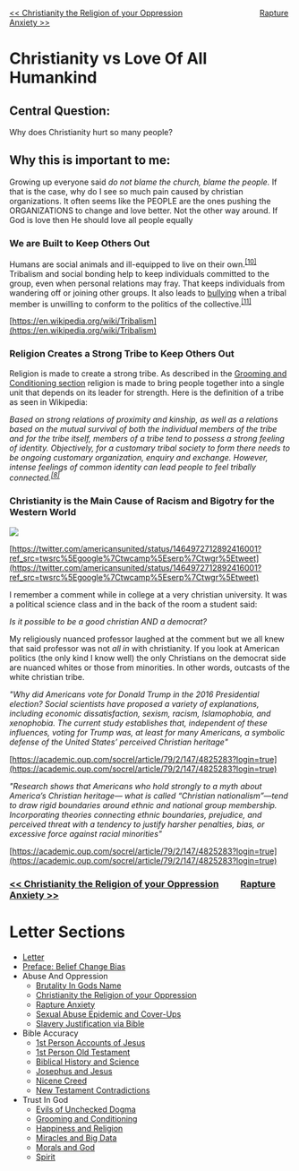 [<< Christianity the Religion of your Oppression](https://letter-to-christian-scholars.github.io/Letter-to-Christian-Scholars/Christianity-The-Religion-Of-Your-Oppression.html)
&nbsp;&nbsp;&nbsp;&nbsp;&nbsp;&nbsp;&nbsp;&nbsp;&nbsp;&nbsp;&nbsp;&nbsp;&nbsp;&nbsp;&nbsp;&nbsp;&nbsp;&nbsp;&nbsp;&nbsp;&nbsp;&nbsp;&nbsp;&nbsp;&nbsp;&nbsp;&nbsp;&nbsp;&nbsp;&nbsp;&nbsp;&nbsp;&nbsp; 
[Rapture Anxiety >>](https://letter-to-christian-scholars.github.io/Letter-to-Christian-Scholars/Rapture-Anxiety.html)

# **Christianity vs Love Of All Humankind**
## **Central Question:**

Why does Christianity hurt so many people?


## **Why this is important to me:**

Growing up everyone said *do not blame the church, blame the people.* If that is the case, why do I see so much pain caused by christian organizations. It often seems like the PEOPLE are the ones pushing the ORGANIZATIONS to change and love better. Not the other way around. If God is love then He should love all people equally


### **We are Built to Keep Others Out**

Humans are social animals and ill-equipped to live on their own.<sup><a href="https://en.wikipedia.org/wiki/Tribalism#cite_note-10">[10]</a></sup> Tribalism and social bonding help to keep individuals committed to the group, even when personal relations may fray. That keeps individuals from wandering off or joining other groups. It also leads to [bullying](https://en.wikipedia.org/wiki/Bullying) when a tribal member is unwilling to conform to the politics of the collective.<sup><a href="https://en.wikipedia.org/wiki/Tribalism#cite_note-11">[11]</a></sup>

[https://en.wikipedia.org/wiki/Tribalism](https://en.wikipedia.org/wiki/Tribalism)


### **Religion Creates a Strong Tribe to Keep Others Out**

Religion is made to create a strong tribe. As described in the [Grooming and Conditioning section](https://letter-to-christian-scholars.github.io/Letter-to-Christian-Scholars/Grooming-And-Conditioning-In-Christianity.html) religion is made to bring people together into a single unit that depends on its leader for strength. Here is the definition of a tribe as seen in Wikipedia: 

*Based on strong relations of proximity and kinship, as well as a relations based on the mutual survival of both the individual members of the tribe and for the tribe itself, members of a tribe tend to possess a strong feeling of identity. Objectively, for a customary tribal society to form there needs to be ongoing customary organization, enquiry and exchange. However, intense feelings of common identity can lead people to feel tribally connected.<sup><a href="https://en.wikipedia.org/wiki/Tribalism#cite_note-8">[8]</a></sup>*


### **Christianity is the Main Cause of Racism and Bigotry for the Western World**

![](/assets/images/whitechristiannationalism.png)

[https://twitter.com/americansunited/status/1464972712892416001?ref_src=twsrc%5Egoogle%7Ctwcamp%5Eserp%7Ctwgr%5Etweet](https://twitter.com/americansunited/status/1464972712892416001?ref_src=twsrc%5Egoogle%7Ctwcamp%5Eserp%7Ctwgr%5Etweet)

I remember a comment while in college at a very christian university. It was a political science class and in the back of the room a student said:

*Is it possible to be a good christian AND a democrat?*

My religiously nuanced professor laughed at the comment but we all knew that said professor was not *all in* with christianity. If you look at American politics (the only kind I know well) the only Christians on the democrat side are nuanced whites or those from minorities. In other words, outcasts of the white christian tribe. 

*"Why did Americans vote for Donald Trump in the 2016 Presidential election? Social scientists have proposed a variety of explanations, including economic dissatisfaction, sexism, racism, Islamophobia, and xenophobia. The current study establishes that, independent of these influences, voting for Trump was, at least for many Americans, a symbolic defense of the United States’ perceived Christian heritage"*

[https://academic.oup.com/socrel/article/79/2/147/4825283?login=true](https://academic.oup.com/socrel/article/79/2/147/4825283?login=true)

*"Research shows that Americans who hold strongly to a myth about America’s Christian heritage— what is called “Christian nationalism”—tend to draw rigid boundaries around ethnic and national group membership. Incorporating theories connecting ethnic boundaries, prejudice, and perceived threat with a tendency to justify harsher penalties, bias, or excessive force against racial minorities"*

[https://academic.oup.com/socrel/article/79/2/147/4825283?login=true](https://academic.oup.com/socrel/article/79/2/147/4825283?login=true)


### [<< Christianity the Religion of your Oppression](https://letter-to-christian-scholars.github.io/Letter-to-Christian-Scholars/Christianity-The-Religion-Of-Your-Oppression.html)&nbsp;&nbsp;&nbsp;&nbsp;&nbsp;&nbsp;&nbsp;&nbsp;&nbsp;&nbsp;[Rapture Anxiety >>](https://letter-to-christian-scholars.github.io/Letter-to-Christian-Scholars/Rapture-Anxiety.html)


# Letter Sections
- [Letter](https://letter-to-christian-scholars.github.io/Letter-to-Christian-Scholars/index.html)
- [Preface: Belief Change Bias](https://letter-to-christian-scholars.github.io/Letter-to-Christian-Scholars/preface.html)
- Abuse And Oppression
  * [Brutality In Gods Name](https://letter-to-christian-scholars.github.io/Letter-to-Christian-Scholars/Brutality-In-Gods-Name.html)
  * [Christianity the Religion of your Oppression](https://letter-to-christian-scholars.github.io/Letter-to-Christian-Scholars/Christianity-The-Religion-Of-Your-Oppression.html)
  * [Rapture Anxiety](https://letter-to-christian-scholars.github.io/Letter-to-Christian-Scholars/Rapture-Anxiety.html)
  * [Sexual Abuse Epidemic and Cover-Ups](https://letter-to-christian-scholars.github.io/Letter-to-Christian-Scholars/Sexual-Abuse-Epidemic-And-Cover-Ups.html)
  * [Slavery Justification via Bible](https://letter-to-christian-scholars.github.io/Letter-to-Christian-Scholars/Slavery-Justification-Via-Bible.html)
- Bible Accuracy
  * [1st Person Accounts of Jesus](https://letter-to-christian-scholars.github.io/Letter-to-Christian-Scholars/1st-Person-Accounts-Of-Jesus.html)
  * [1st Person Old Testament](https://letter-to-christian-scholars.github.io/Letter-to-Christian-Scholars/1st-Person-Old-Testament.html)
  * [Biblical History and Science](https://letter-to-christian-scholars.github.io/Letter-to-Christian-Scholars/Biblical-History-And-Science.html)
  * [Josephus and Jesus](https://letter-to-christian-scholars.github.io/Letter-to-Christian-Scholars/Josephus-And-Jesus.html)
  * [Nicene Creed](https://letter-to-christian-scholars.github.io/Letter-to-Christian-Scholars/Nicene-Creed.html)
  * [New Testament Contradictions](https://letter-to-christian-scholars.github.io/Letter-to-Christian-Scholars/New-Testament-Contradictions.html)
- Trust In God
  * [Evils of Unchecked Dogma](https://letter-to-christian-scholars.github.io/Letter-to-Christian-Scholars/Evils-Of-Unchecked-Dogma.html)
  * [Grooming and Conditioning](https://letter-to-christian-scholars.github.io/Letter-to-Christian-Scholars/Grooming-And-Conditioning-In-Christianity.html)
  * [Happiness and Religion](https://letter-to-christian-scholars.github.io/Letter-to-Christian-Scholars/Happiness-And-Religion.html)
  * [Miracles and Big Data](https://letter-to-christian-scholars.github.io/Letter-to-Christian-Scholars/Miracles-And-Big-Data.html)
  * [Morals and God](https://letter-to-christian-scholars.github.io/Letter-to-Christian-Scholars/Morals-And-God.html)
  * [Spirit](https://letter-to-christian-scholars.github.io/Letter-to-Christian-Scholars/Spirit.html)
